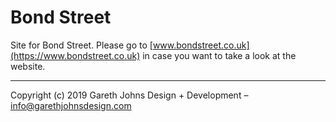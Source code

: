 # Bond Street

Site for Bond Street. Please go to [www.bondstreet.co.uk](https://www.bondstreet.co.uk) in case you want to take a look at the website.

* * *

Copyright (c) 2019 Gareth Johns Design + Development – info@garethjohnsdesign.com